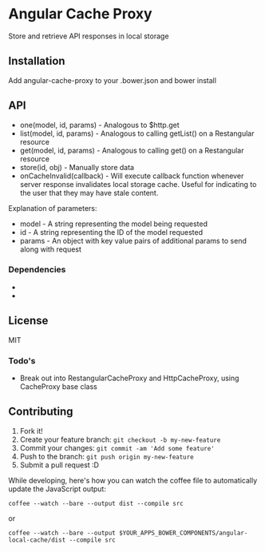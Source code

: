 # Angular Cache Proxy

Store and retrieve API responses in local storage

## Installation

Add angular-cache-proxy to your .bower.json and bower install

## API

* one(model, id, params) - Analogous to $http.get
* list(model, id, params) - Analogous to calling getList() on a Restangular resource
* get(model, id, params) - Analogous to calling get() on a Restangular resource
* store(id, obj) - Manually store data
* onCacheInvalid(callback) - Will execute callback function whenever server response invalidates local storage cache. Useful for indicating to the user that they may have stale content.

Explanation of parameters:

* model - A string representing the model being requested
* id - A string representing the ID of the model requested
* params - An object with key value pairs of additional params to send along with request

### Dependencies

* [angular-local-storage]:https://github.com/grevory/angular-local-storage
* [Restangular]:https://github.com/mgonto/restangular

## License

MIT

### Todo's

* Break out into RestangularCacheProxy and HttpCacheProxy, using CacheProxy base class

## Contributing

1. Fork it!
2. Create your feature branch: `git checkout -b my-new-feature`
3. Commit your changes: `git commit -am 'Add some feature'`
4. Push to the branch: `git push origin my-new-feature`
5. Submit a pull request :D

While developing, here's how you can watch the coffee file to automatically update the JavaScript output:
```
coffee --watch --bare --output dist --compile src
```
or
```
coffee --watch --bare --output $YOUR_APPS_BOWER_COMPONENTS/angular-local-cache/dist --compile src
```
